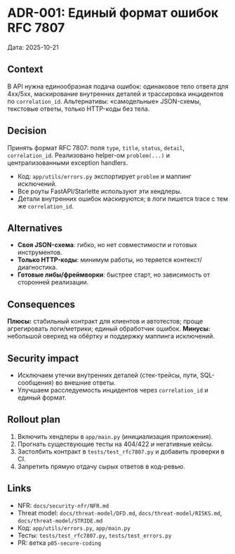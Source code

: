 # ADR-001: Единый формат ошибок RFC 7807
Дата: 2025-10-21

## Context
В API нужна единообразная подача ошибок: одинаковое тело ответа для 4xx/5xx, маскирование внутренних деталей и трассировка инцидентов по `correlation_id`.
Альтернативы: «самодельные» JSON-схемы, текстовые ответы, только HTTP-коды без тела.

## Decision
Принять формат RFC 7807: поля `type`, `title`, `status`, `detail`, `correlation_id`.
Реализовано helper-ом `problem(...)` и централизованными exception handlers.

- Код: `app/utils/errors.py` экспортирует `problem` и маппинг исключений.
- Все роуты FastAPI/Starlette используют эти хендлеры.
- Детали внутренних ошибок маскируются; в логи пишется trace с тем же `correlation_id`.

## Alternatives
- **Своя JSON-схема**: гибко, но нет совместимости и готовых инструментов.
- **Только HTTP-коды**: минимум работы, но теряется контекст/диагностика.
- **Готовые либы/фреймворки**: быстрее старт, но зависимость от сторонней реализации.

## Consequences
**Плюсы:** стабильный контракт для клиентов и автотестов; проще агрегировать логи/метрики; единый обработчик ошибок.
**Минусы:** небольшой оверхед на обёртку и поддержку маппинга исключений.

## Security impact
- Исключаем утечки внутренних деталей (стек-трейсы, пути, SQL-сообщения) во внешние ответы.
- Улучшаем расследуемость инцидентов через `correlation_id` и единый формат.

## Rollout plan
1. Включить хендлеры в `app/main.py` (инициализация приложения).
2. Прогнать существующие тесты на 404/422 и негативные кейсы.
3. Застолбить контракт в `tests/test_rfc7807.py` и добавить проверки в CI.
4. Запретить прямую отдачу сырых ответов в код-ревью.

## Links
- NFR: `docs/security-nfr/NFR.md`
- Threat model: `docs/threat-model/DFD.md`, `docs/threat-model/RISKS.md`, `docs/threat-model/STRIDE.md`
- Код: `app/utils/errors.py`, `app/main.py`
- Тесты: `tests/test_rfc7807.py`, `tests/test_errors.py`
- PR: ветка `p05-secure-coding`
